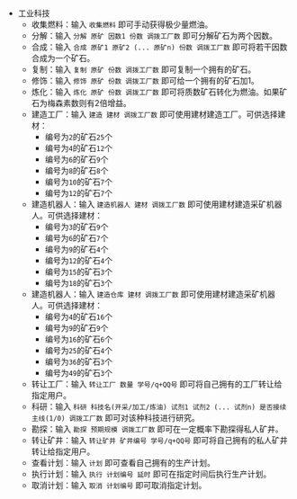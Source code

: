 - 工业科技
    - 收集燃料：输入 `收集燃料` 即可手动获得极少量燃油。
    - 分解：输入 `分解 原矿 因数1 份数 调拨工厂数` 即可分解矿石为两个因数。
    - 合成：输入 `合成 原矿1 原矿2 (... 原矿n) 份数 调拨工厂数` 即可将若干因数合成为一个矿石。
    - 复制：输入 `复制 原矿 份数 调拨工厂数` 即可复制一个拥有的矿石。
    - 修饰：输入 `修饰 原矿 份数 调拨工厂数` 即可给一个拥有的矿石加1。
    - 炼化：输入 `炼化 原矿 份数 调拨工厂数` 即可将质数矿石转化为燃油。如果矿石为梅森素数则有2倍增益。
    - 建造工厂：输入 `建造 建材 调拨工厂数` 即可使用建材建造工厂。可供选择建材：
        - 编号为`2`的矿石`25`个
        - 编号为`4`的矿石`12`个
        - 编号为`6`的矿石`9`个
        - 编号为`8`的矿石`8`个
        - 编号为`10`的矿石`7`个
        - 编号为`12`的矿石`7`个
    - 建造机器人：输入 `建造机器人 建材 调拨工厂数` 即可使用建材建造采矿机器人。可供选择建材：
        - 编号为`3`的矿石`9`个
        - 编号为`6`的矿石`7`个
        - 编号为`9`的矿石`4`个
        - 编号为`12`的矿石`4`个
        - 编号为`15`的矿石`3`个
        - 编号为`18`的矿石`3`个
    - 建造机器人：输入 `建造仓库 建材 调拨工厂数` 即可使用建材建造采矿机器人。可供选择建材：
        - 编号为`4`的矿石`16`个
        - 编号为`9`的矿石`9`个
        - 编号为`16`的矿石`6`个
        - 编号为`25`的矿石`4`个
        - 编号为`36`的矿石`3`个
        - 编号为`49`的矿石`3`个  
    - 转让工厂：输入 `转让工厂 数量 学号/q+QQ号` 即可将自己拥有的工厂转让给指定用户。
    - 科研：输入 `科研 科技名(开采/加工/炼油) 试剂1 试剂2 (... 试剂n) 是否接续主线(1/0) 调拨工厂数` 即可对该种科技进行研究。
    - 勘探：输入 `勘探 预期规模 调拨工厂数` 即可在一定概率下勘探得私人矿井。
    - 转让矿井：输入 `转让矿井 矿井编号 学号/q+QQ号` 即可将自己拥有的私人矿井转让给指定用户。
    - 查看计划：输入 `计划` 即可查看自己拥有的生产计划。
    - 执行计划：输入 `执行 计划编号 延时` 即可在指定时间后执行生产计划。
    - 取消计划：输入 `取消 计划编号` 即可取消指定计划。